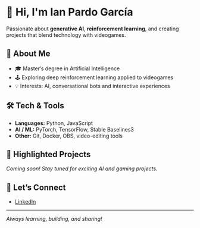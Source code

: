 # 👋 Hi, I'm Ian Pardo García

Passionate about **generative AI**, **reinforcement learning**, and creating projects that blend technology with videogames.

## 🚀 About Me
- 🎓 Master’s degree in Artificial Intelligence  
- 🕹️ Exploring deep reinforcement learning applied to videogames  
- 💡 Interests: AI, conversational bots and interactive experiences

## 🛠️ Tech & Tools
- **Languages:** Python, JavaScript  
- **AI / ML:** PyTorch, TensorFlow, Stable Baselines3  
- **Other:** Git, Docker, OBS, video-editing tools

## 📌 Highlighted Projects
*Coming soon! Stay tuned for exciting AI and gaming projects.*

## 🤝 Let’s Connect

- [LinkedIn](https://www.linkedin.com/in/ian-pardo/)

---

*Always learning, building, and sharing!*
